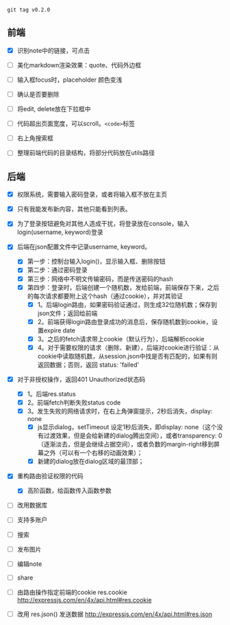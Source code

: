     git tag v0.2.0

## 前端
- [x] 识别note中的链接，可点击

- [ ] 美化markdown渲染效果：quote、代码外边框


- [ ] 输入框focus时，placeholder 颜色变浅
- [ ] 确认是否要删除
- [ ] 将edit, delete放在下拉框中
- [ ] 代码超出页面宽度，可以scroll。`<code>`标签
- [ ] 右上角搜索框
- [ ] 整理前端代码的目录结构，将部分代码放在utils路径


## 后端
- [x] 权限系统，需要输入密码登录，或者将输入框不放在主页

- [x] 只有我能发布新内容，其他只能看到列表。

- [x] 为了登录按钮避免对其他人造成干扰，将登录放在console，输入login(username, keyword)登录
- [x] 后端在json配置文件中记录username, keyword。
  - [x] 第一步：控制台输入login()，显示输入框、删除按钮
  - [x] 第二步：通过密码登录
  - [x] 第三步：网络中不明文传输密码，而是传送密码的hash
  - [x] 第四步：登录时，后端创建一个随机数，发给前端，前端保存下来，之后的每次请求都要附上这个hash（通过cookie），并对其验证
    - [x] 1。后端login路由，如果密码验证通过，则生成32位随机数；保存到json文件；返回给前端
    - [x] 2。前端获得login路由登录成功的消息后，保存随机数到cookie，设置expire date
    - [x] 3。之后的fetch请求带上cookie（默认行为），后端解析cookie
    - [x] 4。对于需要权限的请求（删除、新建），后端对cookie进行验证：从cookie中读取随机数，从session.json中找是否有匹配的，如果有则返回数据；否则，返回 status: 'failed'

- [x] 对于非授权操作，返回401 Unauthorized状态码
  - [x] 1。后端res.status
  - [x] 2。前端fetch判断失败status code
  - [x] 3。发生失败的网络请求时，在右上角弹窗提示，2秒后消失，display: none
    - [x] js显示dialog，setTimeout 设定1秒后消失，即display: none（这个没有过渡效果，但是会给新建的dialog腾出空间），或者transparency: 0（逐渐淡去，但是会继续占据空间），或者负数的margin-right移到屏幕之外（可以有一个右移的动画效果）；
    - [x] 新建的dialog放在dialog区域的最顶部；

- [x] 重构路由验证权限的代码
  - [x] 高阶函数，给函数传入函数参数


- [ ] 改用数据库
- [ ] 支持多账户
- [ ] 搜索
- [ ] 发布图片
- [ ] 编辑note
- [ ] share

- [ ] 由路由操作指定前端的cookie res.cookie http://expressjs.com/en/4x/api.html#res.cookie
- [ ] 改用 res.json() 发送数据 http://expressjs.com/en/4x/api.html#res.json